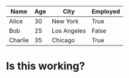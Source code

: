 | Name    | Age | City        | Employed |
| ------- | --- | ----------- | -------- |
| Alice   | 30  | New York    | True     |
| Bob     | 25  | Los Angeles | False    |
| Charlie | 35  | Chicago     | True     |
# Is this working?